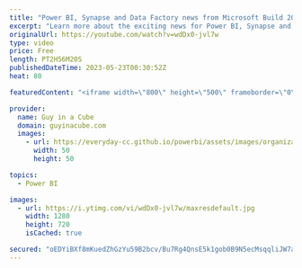 ```yaml
---
title: "Power BI, Synapse and Data Factory news from Microsoft Build 2023 (Day 2)"
excerpt: "Learn more about the exciting news for Power BI, Synapse and Data Factory coming out of Microsoft Build 2023 in this two-day digital event.  Blog: https://aka.ms/build-with-analytics \r #PowerBI #AzureSynapse #DataFactory"
originalUrl: https://youtube.com/watch?v=wdDx0-jvl7w
type: video
price: Free
length: PT2H56M20S
publishedDateTime: 2023-05-23T00:30:52Z
heat: 80

featuredContent: "<iframe width=\"800\" height=\"500\" frameborder=\"0\" src=\"https://www.youtube.com/embed/wdDx0-jvl7w\" allow=\"accelerometer; autoplay; encrypted-media; gyroscope; picture-in-picture\" allowfullscreen></iframe>"

provider:
  name: Guy in a Cube
  domain: guyinacube.com
  images:
    - url: https://everyday-cc.github.io/powerbi/assets/images/organizations/guyinacube.com-50x50.jpg
      width: 50
      height: 50

topics:
  - Power BI

images:
  - url: https://i.ytimg.com/vi/wdDx0-jvl7w/maxresdefault.jpg
    width: 1280
    height: 720
    isCached: true

secured: "oEDYiBXf8mKuedZhGzYu59B2bcv/Bu7Rg4QnsE5k1gob0B9N5ecMsqqliJW7afWLzKEHLXmnv6EEyCVAmzVj/RpXjrpUgU5myin+zjQorPBzeYUw8wtWsFGNhCEWDmLjbiOQoUzfX0iNaYgdOXMmwetDmMVQDYqQMmlPx1RNkM1cgm9NAMth9dqSg2UTtWIz6XxIvRG7HkLd29WHwjcHZh/ZsrXBBhtP20koVBoPhBUEoAkb/9ueYVjHxpn449BvgNRzMleQiN1/siazhu4ZC7FoJxDpXeWr8V0+kdxssBgWP0EswPXPZeeN0pCQ8F+sEjraoD38cxXqP0VRee7NUc92VONFUUEpwIcOrEeqy/af4aTkjZ42ISqysKqhVz25hfur7xe7arxWUYh9Vixh4w==;jxi90KEZh0SJzRU2ZEIWlQ=="
---
```


